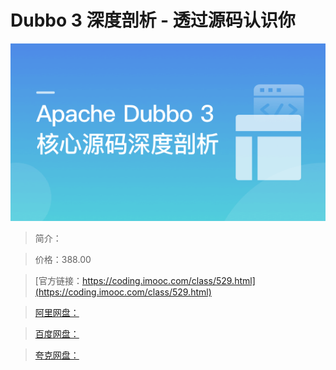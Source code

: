 # Dubbo 3 深度剖析 - 透过源码认识你

![img](../../assets/6145762e0918314105400304.png)

> 简介：

> 价格：388.00

> [官方链接：https://coding.imooc.com/class/529.html](https://coding.imooc.com/class/529.html)

> [阿里网盘：]()

> [百度网盘：]()

> [夸克网盘：]()
